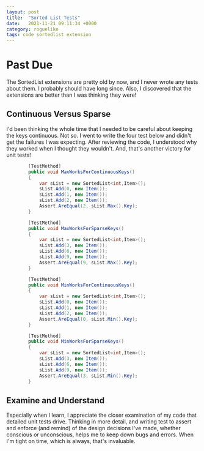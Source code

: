 ```yaml
---
layout: post
title:  "Sorted List Tests"
date:   2021-11-21 09:11:34 +0000
category: roguelike
tags: code sortedlist extension
---
```


# Past Due
The SortedList extensions are pretty old by now, and I never wrote any tests about them. I probably should have long since. Also, I discovered that the extensions are better than I was thinking they were!  

## Continuous Versus Sparse
I'd been thinking the whole time that I needed to be careful about keeping the keys continuous. Not so. I went to write the four test below and didn't get the failures I was expecting. After reviewing the code, I understood why they worked when I thought they wouldn't. And, that's another victory for unit tests!  

``` csharp
        [TestMethod]
        public void MaxWorksForContinuousKeys()
        {
            var sList = new SortedList<int,Item>();
            sList.Add(0, new Item());
            sList.Add(1, new Item());
            sList.Add(2, new Item());
            Assert.AreEqual(2, sList.Max().Key);
        }

        [TestMethod]
        public void MaxWorksForSparseKeys()
        {
            var sList = new SortedList<int,Item>();
            sList.Add(3, new Item());
            sList.Add(6, new Item());
            sList.Add(9, new Item());
            Assert.AreEqual(9, sList.Max().Key);
        }

        [TestMethod]
        public void MinWorksForContinuousKeys()
        {
            var sList = new SortedList<int,Item>();
            sList.Add(0, new Item());
            sList.Add(1, new Item());
            sList.Add(2, new Item());
            Assert.AreEqual(0, sList.Min().Key);
        }

        [TestMethod]
        public void MinWorksForSparseKeys()
        {
            var sList = new SortedList<int,Item>();
            sList.Add(3, new Item());
            sList.Add(6, new Item());
            sList.Add(9, new Item());
            Assert.AreEqual(3, sList.Min().Key);
        }
```

## Examine and Understand
Especially when I learn, I appreciate the closer examination of my code that detailed unit tests drive. Thinking in more detail, and writing test to assert and enforce (and remind) of the design decisions I've made, whether conscious or unconscious, helps me to keep down bugs and errors. When I'm tight on time, which is always, that's invaluable.  